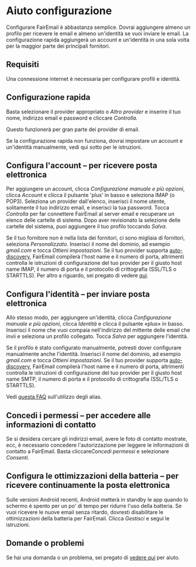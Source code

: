 # Aiuto configurazione

Configurare FairEmail è abbastanza semplice. Dovrai aggiungere almeno un profilo per ricevere le email e almeno un'identità se vuoi inviare le email. La configurazione rapida aggiungerà un account e un'identità in una sola volta per la maggior parte dei principali fornitori.

## Requisiti

Una connessione internet è necessaria per configurare profili e identità.

## Configurazione rapida

Basta selezionare il provider appropriato o *Altro provider* e inserire il tuo nome, indirizzo email e password e cliccare *Controlla*.

Questo funzionerà per gran parte dei provider di email.

Se la configurazione rapida non funziona, dovrai impostare un account e un'identità manualmente, vedi qui sotto per le istruzioni.

## Configura l'account – per ricevere posta elettronica

Per aggiungere un account, clicca *Configurazione manuale e più opzioni*, clicca *Account* e clicca il pulsante 'plus' in basso e seleziona IMAP (o POP3). Seleziona un provider dall'elenco, inserisci il nome utente, solitamente il tuo indirizzo email, e inserisci la tua password. Tocca *Controlla* per far connettere FairEmail al server email e recuperare un elenco delle cartelle di sistema. Dopo aver revisionato la selezione delle cartelle del sistema, puoi aggiungere il tuo profilo toccando *Salva*.

Se il tuo fornitore non è nella lista dei fornitori, ci sono migliaia di fornitori, seleziona *Personalizzato*. Inserisci il nome del dominio, ad esempio *gmail.com* e tocca *Ottieni impostazioni*. Se il tuo provider supporta [auto-discovery](https://tools.ietf.org/html/rfc6186), FairEmail compilerà l'host name e il numero di porta, altrimenti controlla le istruzioni di configurazione del tuo provider per il giusto host name IMAP, il numero di porta e il protocollo di crittografia (SSL/TLS o STARTTLS). Per altro a riguardo, sei pregato di vedere [qui](https://github.com/M66B/FairEmail/blob/master/FAQ.md#authorizing-accounts).

## Configura l'identità – per inviare posta elettronica

Allo stesso modo, per aggiungere un'identità, clicca *Configurazione manuale e più opzioni*, clicca *Identità* e clicca il pulsante «plus» in basso. Inserisci il nome che vuoi compaia nell'indirizzo del mittente delle email che invii e seleziona un profilo collegato. Tocca *Salva* per aggiungere l'identità.

Se il profilo è stato configurato manualmente, potresti dover configurare manualmente anche l'identità. Inserisci il nome del dominio, ad esempio *gmail.com* e tocca *Ottieni impostazioni*. Se il tuo provider supporta [auto-discovery](https://tools.ietf.org/html/rfc6186), FairEmail compilerà l'host name e il numero di porta, altrimenti controlla le istruzioni di configurazione del tuo provider per il giusto host name SMTP, il numero di porta e il protocollo di crittografia (SSL/TLS o STARTTLS).

Vedi [questa FAQ](https://github.com/M66B/FairEmail/blob/master/FAQ.md#FAQ9) sull'utilizzo degli alias.

## Concedi i permessi – per accedere alle informazioni di contatto

Se si desidera cercare gli indirizzi email, avere le foto di contatto mostrate, ecc, è necessario concedere l'autorizzazione per leggere le informazioni di contatto a FairEmail. Basta cliccare*Concedi permessi* e selezionare *Consenti*.

## Configura le ottimizzazioni della batteria – per ricevere continuamente la posta elettronica

Sulle versioni Android recenti, Android metterà in standby le app quando lo schermo è spento per un po' di tempo per ridurre l'uso della batteria. Se vuoi ricevere le nuove email senza ritardo, dovresti disabilitare le ottimizzazioni della batteria per FairEmail. Clicca *Gestisci* e segui le istruzioni.

## Domande o problemi

Se hai una domanda o un problema, sei pregato di [vedere qui](https://github.com/M66B/FairEmail/blob/master/FAQ.md) per aiuto.
